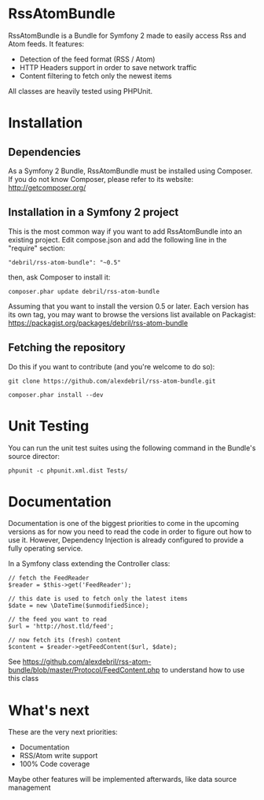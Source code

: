 RssAtomBundle
=============

RssAtomBundle is a Bundle for Symfony 2 made to easily access Rss and Atom feeds. It features:

- Detection of the feed format (RSS / Atom)
- HTTP Headers support in order to save network traffic
- Content filtering to fetch only the newest items

All classes are heavily tested using PHPUnit.

Installation
============

Dependencies
------------

As a Symfony 2 Bundle, RssAtomBundle must be installed using Composer. If you do not know Composer, please refer to its website: http://getcomposer.org/

Installation in a Symfony 2 project
-----------------------------------

This is the most common way if you want to add RssAtomBundle into an existing project.
Edit compose.json and add the following line in the "require" section:

    "debril/rss-atom-bundle": "~0.5"

then, ask Composer to install it:

    composer.phar update debril/rss-atom-bundle

Assuming that you want to install the version 0.5 or later. Each version has its own tag, you may want to browse the versions list available on Packagist: https://packagist.org/packages/debril/rss-atom-bundle


Fetching the repository
-----------------------

Do this if you want to contribute (and you're welcome to do so):

    git clone https://github.com/alexdebril/rss-atom-bundle.git

    composer.phar install --dev

Unit Testing
============

You can run the unit test suites using the following command in the Bundle's source director:

    phpunit -c phpunit.xml.dist Tests/

Documentation
=============

Documentation is one of the biggest priorities to come in the upcoming versions as for now you need to read the code in order to figure out how to use it. However, Dependency Injection is already configured to provide a fully operating service.

In a Symfony class extending the Controller class:

    // fetch the FeedReader
    $reader = $this->get('FeedReader');

    // this date is used to fetch only the latest items
    $date = new \DateTime($unmodifiedSince);

    // the feed you want to read
    $url = 'http://host.tld/feed';

    // now fetch its (fresh) content
    $content = $reader->getFeedContent($url, $date);

See https://github.com/alexdebril/rss-atom-bundle/blob/master/Protocol/FeedContent.php to understand how to use this class

What's next
===========

These are the very next priorities:

* Documentation
* RSS/Atom write support
* 100% Code coverage

Maybe other features will be implemented afterwards, like data source management
